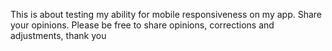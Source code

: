 This is about testing my ability for mobile responsiveness on my app. Share your opinions. Please be free to share opinions, corrections and adjustments, thank you